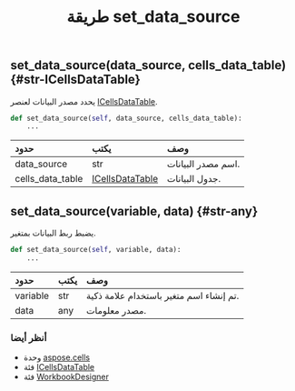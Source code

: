 ﻿---
title: طريقة set_data_source
second_title: Aspose.Cells for Python via .NET API المراجع
description:
type: docs
weight: 50
url: /ar/python-net/aspose.cells/workbookdesigner/set_data_source/
is_root: false
---
##  set_data_source(data_source, cells_data_table) {#str-ICellsDataTable}
يحدد مصدر البيانات لعنصر [ICellsDataTable](/cells/ar/python-net/aspose.cells/icellsdatatable).



```python
def set_data_source(self, data_source, cells_data_table):
    ...
```


| حدود| يكتب| وصف|
| :- | :- | :- |
| data_source | str | اسم مصدر البيانات.|
| cells_data_table | [ICellsDataTable](/cells/ar/python-net/aspose.cells/icellsdatatable) | جدول البيانات.|


##  set_data_source(variable, data) {#str-any}
يضبط ربط البيانات بمتغير.



```python
def set_data_source(self, variable, data):
    ...
```


| حدود| يكتب| وصف|
| :- | :- | :- |
| variable | str | تم إنشاء اسم متغير باستخدام علامة ذكية.|
| data | any | مصدر معلومات.|



###  أنظر أيضا
* وحدة [aspose.cells](../../)
* فئة [ICellsDataTable](/cells/ar/python-net/aspose.cells/icellsdatatable)
* فئة [WorkbookDesigner](/cells/ar/python-net/aspose.cells/workbookdesigner)
